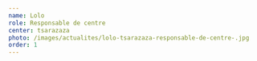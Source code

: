 ```yaml
---
name: Lolo
role: Responsable de centre
center: tsarazaza
photo: /images/actualites/lolo-tsarazaza-responsable-de-centre-.jpg
order: 1
---
```


